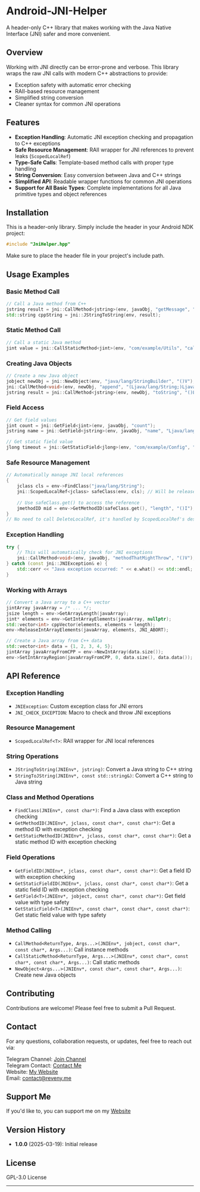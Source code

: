 # Android-JNI-Helper
A header-only C++ library that makes working with the Java Native Interface (JNI) safer and more convenient.

## Overview

Working with JNI directly can be error-prone and verbose. This library wraps the raw JNI calls with modern C++ abstractions to provide:

- Exception safety with automatic error checking
- RAII-based resource management
- Simplified string conversion
- Cleaner syntax for common JNI operations

## Features

- **Exception Handling**: Automatic JNI exception checking and propagation to C++ exceptions
- **Safe Resource Management**: RAII wrapper for JNI references to prevent leaks (`ScopedLocalRef`)
- **Type-Safe Calls**: Template-based method calls with proper type handling
- **String Conversion**: Easy conversion between Java and C++ strings
- **Simplified API**: Readable wrapper functions for common JNI operations
- **Support for All Basic Types**: Complete implementations for all Java primitive types and object references

## Installation

This is a header-only library. Simply include the header in your Android NDK project:

```cpp
#include "JniHelper.hpp"
```
Make sure to place the header file in your project's include path.

## Usage Examples

### Basic Method Call
```cpp
// Call a Java method from C++
jstring result = jni::CallMethod<jstring>(env, javaObj, "getMessage", "()Ljava/lang/String;");
std::string cppString = jni::JStringToString(env, result);
```

### Static Method Call
```cpp
// Call a static Java method
jint value = jni::CallStaticMethod<jint>(env, "com/example/Utils", "calculateValue", "(I)I", 42);
```

### Creating Java Objects
```cpp
// Create a new Java object
jobject newObj = jni::NewObject(env, "java/lang/StringBuilder", "()V");
jni::CallMethod<void>(env, newObj, "append", "(Ljava/lang/String;)Ljava/lang/StringBuilder;", "Hello, JNI!");
jstring result = jni::CallMethod<jstring>(env, newObj, "toString", "()Ljava/lang/String;");
```

### Field Access
```cpp
// Get field values
jint count = jni::GetField<jint>(env, javaObj, "count");
jstring name = jni::GetField<jstring>(env, javaObj, "name", "Ljava/lang/String;");

// Get static field value
jlong timeout = jni::GetStaticField<jlong>(env, "com/example/Config", "TIMEOUT_MS");
```

### Safe Resource Management
```cpp
// Automatically manage JNI local references
{
    jclass cls = env->FindClass("java/lang/String");
    jni::ScopedLocalRef<jclass> safeClass(env, cls); // Will be released automatically
    
    // Use safeClass.get() to access the reference
    jmethodID mid = env->GetMethodID(safeClass.get(), "length", "()I");
}
// No need to call DeleteLocalRef, it's handled by ScopedLocalRef's destructor
```

### Exception Handling
```cpp
try {
    // This will automatically check for JNI exceptions
    jni::CallMethod<void>(env, javaObj, "methodThatMightThrow", "()V");
} catch (const jni::JNIException& e) {
    std::cerr << "Java exception occurred: " << e.what() << std::endl;
}
```

### Working with Arrays

```cpp
// Convert a Java array to a C++ vector
jintArray javaArray = /* ... */;
jsize length = env->GetArrayLength(javaArray);
jint* elements = env->GetIntArrayElements(javaArray, nullptr);
std::vector<int> cppVector(elements, elements + length);
env->ReleaseIntArrayElements(javaArray, elements, JNI_ABORT);

// Create a Java array from C++ data
std::vector<int> data = {1, 2, 3, 4, 5};
jintArray javaArrayFromCPP = env->NewIntArray(data.size());
env->SetIntArrayRegion(javaArrayFromCPP, 0, data.size(), data.data());
```

## API Reference

### Exception Handling

- `JNIException`: Custom exception class for JNI errors
- `JNI_CHECK_EXCEPTION`: Macro to check and throw JNI exceptions

### Resource Management

- `ScopedLocalRef<T>`: RAII wrapper for JNI local references

### String Operations

- `JStringToString(JNIEnv*, jstring)`: Convert a Java string to C++ string
- `StringToJString(JNIEnv*, const std::string&)`: Convert a C++ string to Java string

### Class and Method Operations

- `FindClass(JNIEnv*, const char*)`: Find a Java class with exception checking
- `GetMethodID(JNIEnv*, jclass, const char*, const char*)`: Get a method ID with exception checking
- `GetStaticMethodID(JNIEnv*, jclass, const char*, const char*)`: Get a static method ID with exception checking

### Field Operations

- `GetFieldID(JNIEnv*, jclass, const char*, const char*)`: Get a field ID with exception checking
- `GetStaticFieldID(JNIEnv*, jclass, const char*, const char*)`: Get a static field ID with exception checking
- `GetField<T>(JNIEnv*, jobject, const char*, const char*)`: Get field value with type safety
- `GetStaticField<T>(JNIEnv*, const char*, const char*, const char*)`: Get static field value with type safety

### Method Calling

- `CallMethod<ReturnType, Args...>(JNIEnv*, jobject, const char*, const char*, Args...)`: Call instance methods
- `CallStaticMethod<ReturnType, Args...>(JNIEnv*, const char*, const char*, const char*, Args...)`: Call static methods
- `NewObject<Args...>(JNIEnv*, const char*, const char*, Args...)`: Create new Java objects

## Contributing

Contributions are welcome! Please feel free to submit a Pull Request.

## Contact
For any questions, collaboration requests, or updates, feel free to reach out via:

Telegram Channel: [Join Channel](https://t.me/reveny1) <br>
Telegram Contact: [Contact Me](https://t.me/revenyy) <br>
Website: [My Website](https://reveny.me) <br>
Email: [contact@reveny.me](mailto:contact@reveny.me) <br>

## Support Me
If you'd like to, you can support me on my [Website](https://reveny.me/donate.html)

## Version History

- **1.0.0** (2025-03-19): Initial release

## License

GPL-3.0 License

---
